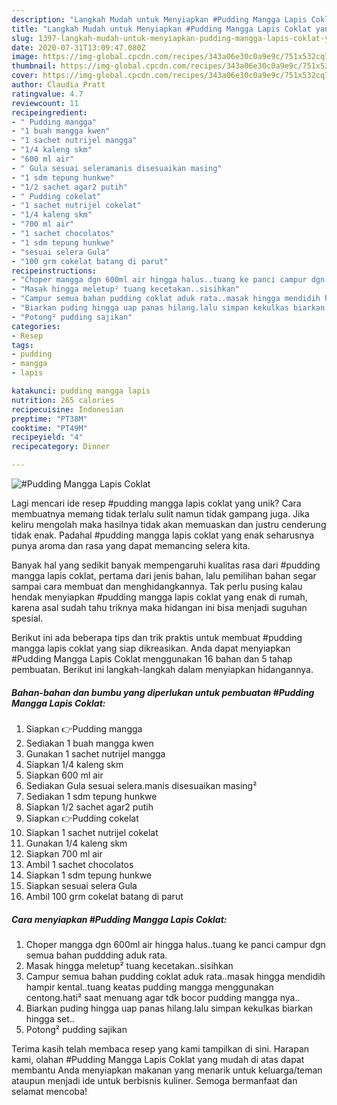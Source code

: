 ```yaml
---
description: "Langkah Mudah untuk Menyiapkan #Pudding Mangga Lapis Coklat yang Enak Banget"
title: "Langkah Mudah untuk Menyiapkan #Pudding Mangga Lapis Coklat yang Enak Banget"
slug: 1397-langkah-mudah-untuk-menyiapkan-pudding-mangga-lapis-coklat-yang-enak-banget
date: 2020-07-31T13:09:47.080Z
image: https://img-global.cpcdn.com/recipes/343a06e30c0a9e9c/751x532cq70/pudding-mangga-lapis-coklat-foto-resep-utama.jpg
thumbnail: https://img-global.cpcdn.com/recipes/343a06e30c0a9e9c/751x532cq70/pudding-mangga-lapis-coklat-foto-resep-utama.jpg
cover: https://img-global.cpcdn.com/recipes/343a06e30c0a9e9c/751x532cq70/pudding-mangga-lapis-coklat-foto-resep-utama.jpg
author: Claudia Pratt
ratingvalue: 4.7
reviewcount: 11
recipeingredient:
- " Pudding mangga"
- "1 buah mangga kwen"
- "1 sachet nutrijel mangga"
- "1/4 kaleng skm"
- "600 ml air"
- " Gula sesuai seleramanis disesuaikan masing"
- "1 sdm tepung hunkwe"
- "1/2 sachet agar2 putih"
- " Pudding cokelat"
- "1 sachet nutrijel cokelat"
- "1/4 kaleng skm"
- "700 ml air"
- "1 sachet chocolatos"
- "1 sdm tepung hunkwe"
- "sesuai selera Gula"
- "100 grm cokelat batang di parut"
recipeinstructions:
- "Choper mangga dgn 600ml air hingga halus..tuang ke panci campur dgn semua bahan puddding aduk rata."
- "Masak hingga meletup² tuang kecetakan..sisihkan"
- "Campur semua bahan pudding coklat aduk rata..masak hingga mendidih hampir kental..tuang keatas pudding mangga menggunakan centong.hati² saat menuang agar tdk bocor pudding mangga nya.."
- "Biarkan puding hingga uap panas hilang.lalu simpan kekulkas biarkan hingga set.."
- "Potong² pudding sajikan"
categories:
- Resep
tags:
- pudding
- mangga
- lapis

katakunci: pudding mangga lapis 
nutrition: 265 calories
recipecuisine: Indonesian
preptime: "PT38M"
cooktime: "PT49M"
recipeyield: "4"
recipecategory: Dinner

---
```



![#Pudding Mangga Lapis Coklat](https://img-global.cpcdn.com/recipes/343a06e30c0a9e9c/751x532cq70/pudding-mangga-lapis-coklat-foto-resep-utama.jpg)

Lagi mencari ide resep #pudding mangga lapis coklat yang unik? Cara membuatnya memang tidak terlalu sulit namun tidak gampang juga. Jika keliru mengolah maka hasilnya tidak akan memuaskan dan justru cenderung tidak enak. Padahal #pudding mangga lapis coklat yang enak seharusnya punya aroma dan rasa yang dapat memancing selera kita.



Banyak hal yang sedikit banyak mempengaruhi kualitas rasa dari #pudding mangga lapis coklat, pertama dari jenis bahan, lalu pemilihan bahan segar sampai cara membuat dan menghidangkannya. Tak perlu pusing kalau hendak menyiapkan #pudding mangga lapis coklat yang enak di rumah, karena asal sudah tahu triknya maka hidangan ini bisa menjadi suguhan spesial.


Berikut ini ada beberapa tips dan trik praktis untuk membuat #pudding mangga lapis coklat yang siap dikreasikan. Anda dapat menyiapkan #Pudding Mangga Lapis Coklat menggunakan 16 bahan dan 5 tahap pembuatan. Berikut ini langkah-langkah dalam menyiapkan hidangannya.

<!--inarticleads1-->

##### Bahan-bahan dan bumbu yang diperlukan untuk pembuatan #Pudding Mangga Lapis Coklat:

1. Siapkan  👉Pudding mangga
1. Sediakan 1 buah mangga kwen
1. Gunakan 1 sachet nutrijel mangga
1. Siapkan 1/4 kaleng skm
1. Siapkan 600 ml air
1. Sediakan  Gula sesuai selera.manis disesuaikan masing²
1. Sediakan 1 sdm tepung hunkwe
1. Siapkan 1/2 sachet agar2 putih
1. Siapkan  👉Pudding cokelat
1. Siapkan 1 sachet nutrijel cokelat
1. Gunakan 1/4 kaleng skm
1. Siapkan 700 ml air
1. Ambil 1 sachet chocolatos
1. Siapkan 1 sdm tepung hunkwe
1. Siapkan sesuai selera Gula
1. Ambil 100 grm cokelat batang di parut




<!--inarticleads2-->

##### Cara menyiapkan #Pudding Mangga Lapis Coklat:

1. Choper mangga dgn 600ml air hingga halus..tuang ke panci campur dgn semua bahan puddding aduk rata.
1. Masak hingga meletup² tuang kecetakan..sisihkan
1. Campur semua bahan pudding coklat aduk rata..masak hingga mendidih hampir kental..tuang keatas pudding mangga menggunakan centong.hati² saat menuang agar tdk bocor pudding mangga nya..
1. Biarkan puding hingga uap panas hilang.lalu simpan kekulkas biarkan hingga set..
1. Potong² pudding sajikan




Terima kasih telah membaca resep yang kami tampilkan di sini. Harapan kami, olahan #Pudding Mangga Lapis Coklat yang mudah di atas dapat membantu Anda menyiapkan makanan yang menarik untuk keluarga/teman ataupun menjadi ide untuk berbisnis kuliner. Semoga bermanfaat dan selamat mencoba!
